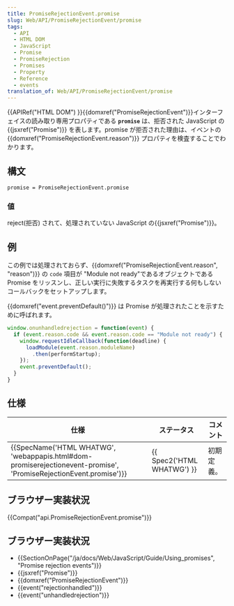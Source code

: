 ```yaml
---
title: PromiseRejectionEvent.promise
slug: Web/API/PromiseRejectionEvent/promise
tags:
  - API
  - HTML DOM
  - JavaScript
  - Promise
  - PromiseRejection
  - Promises
  - Property
  - Reference
  - events
translation_of: Web/API/PromiseRejectionEvent/promise
---
```

{{APIRef("HTML DOM") }}{{domxref("PromiseRejectionEvent")}}インターフェイスの読み取り専用プロパティである **`promise`** は、拒否された JavaScript の {{jsxref("Promise")}} を表します。promise が拒否された理由は、イベントの {{domxref("PromiseRejectionEvent.reason")}} プロパティを検査することでわかります。

## 構文

    promise = PromiseRejectionEvent.promise

### 値

reject(拒否) されて、処理されていない JavaScript の{{jsxref("Promise")}}。

## 例

この例では処理されておらず、{{domxref("PromiseRejectionEvent.reason", "reason")}} の `code` 項目が "Module not ready"であるオブジェクトである Promise をリッスンし、正しい実行に失敗するタスクを再実行する何もしないコールバックをセットアップします。

{{domxref("event.preventDefault()")}} は Promise が処理されたことを示すために呼ばれます。

```js
window.onunhandledrejection = function(event) {
  if (event.reason.code && event.reason.code == "Module not ready") {
    window.requestIdleCallback(function(deadline) {
      loadModule(event.reason.moduleName)
        .then(performStartup);
    });
    event.preventDefault();
  }
}
```

## 仕様

| 仕様                                                                                                                                                     | ステータス                           | コメント   |
| -------------------------------------------------------------------------------------------------------------------------------------------------------- | ------------------------------------ | ---------- |
| {{SpecName('HTML WHATWG', 'webappapis.html#dom-promiserejectionevent-promise', 'PromiseRejectionEvent.promise')}} | {{ Spec2('HTML WHATWG') }} | 初期定義。 |

## ブラウザー実装状況

{{Compat("api.PromiseRejectionEvent.promise")}}

## ブラウザー実装状況

- {{SectionOnPage("/ja/docs/Web/JavaScript/Guide/Using_promises", "Promise rejection events")}}
- {{jsxref("Promise")}}
- {{domxref("PromiseRejectionEvent")}}
- {{event("rejectionhandled")}}
- {{event("unhandledrejection")}}
